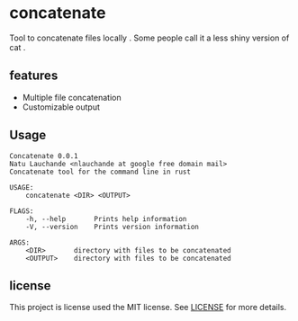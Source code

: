 # concatenate
Tool to concatenate files locally . Some people call it a less shiny version of cat .

## features

* Multiple file concatenation
* Customizable output

## Usage

```
Concatenate 0.0.1
Natu Lauchande <nlauchande at google free domain mail>
Concatenate tool for the command line in rust

USAGE:
    concatenate <DIR> <OUTPUT>

FLAGS:
    -h, --help       Prints help information
    -V, --version    Prints version information

ARGS:
    <DIR>       directory with files to be concatenated
    <OUTPUT>    directory with files to be concatenated
```

## license

This project is license used the MIT license. See [LICENSE](LICENSE) for more details.

